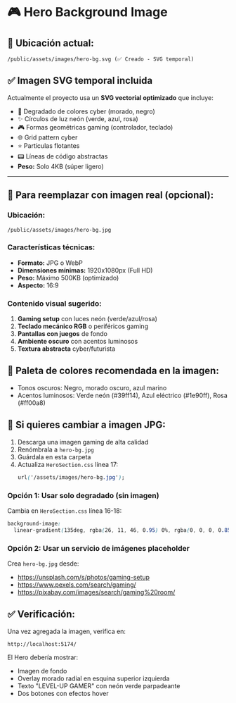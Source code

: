 # 🎮 Hero Background Image

## 📁 Ubicación actual:
```
/public/assets/images/hero-bg.svg (✅ Creado - SVG temporal)
```

## ✅ **Imagen SVG temporal incluida**

Actualmente el proyecto usa un **SVG vectorial optimizado** que incluye:
- 🎨 Degradado de colores cyber (morado, negro)
- ✨ Círculos de luz neón (verde, azul, rosa)
- 🎮 Formas geométricas gaming (controlador, teclado)
- 🌐 Grid pattern cyber
- ⭐ Partículas flotantes
- 📟 Líneas de código abstractas
- **Peso:** Solo 4KB (súper ligero)

---

## 🔄 **Para reemplazar con imagen real (opcional):**

### Ubicación:
```
/public/assets/images/hero-bg.jpg
```

### Características técnicas:
- **Formato:** JPG o WebP
- **Dimensiones mínimas:** 1920x1080px (Full HD)
- **Peso:** Máximo 500KB (optimizado)
- **Aspecto:** 16:9

### Contenido visual sugerido:
1. **Gaming setup** con luces neón (verde/azul/rosa)
2. **Teclado mecánico RGB** o periféricos gaming
3. **Pantallas con juegos** de fondo
4. **Ambiente oscuro** con acentos luminosos
5. **Textura abstracta** cyber/futurista

## 🎨 Paleta de colores recomendada en la imagen:
- Tonos oscuros: Negro, morado oscuro, azul marino
- Acentos luminosos: Verde neón (#39ff14), Azul eléctrico (#1e90ff), Rosa (#ff00a8)

## 🔧 **Si quieres cambiar a imagen JPG:**

1. Descarga una imagen gaming de alta calidad
2. Renómbrala a `hero-bg.jpg`
3. Guárdala en esta carpeta
4. Actualiza `HeroSection.css` línea 17:
   ```css
   url('/assets/images/hero-bg.jpg');
   ```

### Opción 1: Usar solo degradado (sin imagen)
Cambia en `HeroSection.css` línea 16-18:
```css
background-image: 
  linear-gradient(135deg, rgba(26, 11, 46, 0.95) 0%, rgba(0, 0, 0, 0.85) 100%);
```

### Opción 2: Usar un servicio de imágenes placeholder
Crea `hero-bg.jpg` desde:
- https://unsplash.com/s/photos/gaming-setup
- https://www.pexels.com/search/gaming/
- https://pixabay.com/images/search/gaming%20room/

## ✅ Verificación:
Una vez agregada la imagen, verifica en:
```
http://localhost:5174/
```

El Hero debería mostrar:
- Imagen de fondo
- Overlay morado radial en esquina superior izquierda
- Texto "LEVEL-UP GAMER" con neón verde parpadeante
- Dos botones con efectos hover
